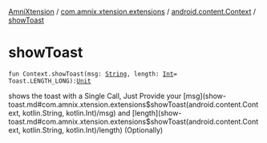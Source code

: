 [AmniXtension](../../index.md) / [com.amnix.xtension.extensions](../index.md) / [android.content.Context](index.md) / [showToast](./show-toast.md)

# showToast

`fun Context.showToast(msg: `[`String`](https://kotlinlang.org/api/latest/jvm/stdlib/kotlin/-string/index.html)`, length: `[`Int`](https://kotlinlang.org/api/latest/jvm/stdlib/kotlin/-int/index.html)` = Toast.LENGTH_LONG): `[`Unit`](https://kotlinlang.org/api/latest/jvm/stdlib/kotlin/-unit/index.html)

shows the toast with a Single Call, Just Provide your [msg](show-toast.md#com.amnix.xtension.extensions$showToast(android.content.Context, kotlin.String, kotlin.Int)/msg) and [length](show-toast.md#com.amnix.xtension.extensions$showToast(android.content.Context, kotlin.String, kotlin.Int)/length) (Optionally)


